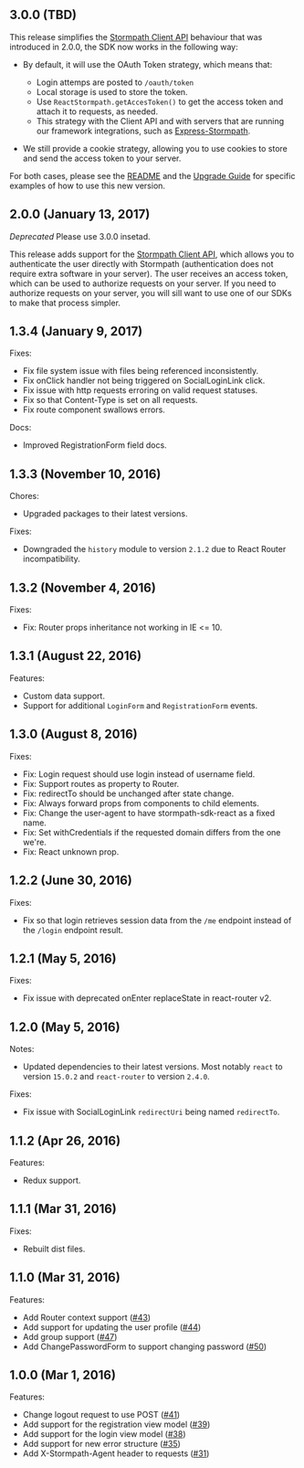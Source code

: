 ## 3.0.0 (TBD)

This release simplifies the [Stormpath Client API][] behaviour that was introduced in 2.0.0, the SDK now works in the following way:

- By default, it will use the OAuth Token strategy, which means that:
  - Login attemps are posted to `/oauth/token`
  - Local storage is used to store the token. 
  - Use `ReactStormpath.getAccesToken()` to get the access token and attach it to requests, as needed.
  - This strategy with the Client API and with servers that are running our framework integrations, such as [Express-Stormpath][].

- We still provide a cookie strategy, allowing you to use cookies to store and send the access token to your server. 

For both cases, please see the [README][] and the [Upgrade Guide][] for specific examples of how to use this new version.


## 2.0.0 (January 13, 2017)

*Deprecated* Please use 3.0.0 insetad.

This release adds support for the [Stormpath Client API][], which allows you to authenticate the user directly with Stormpath (authentication does not require extra software in your server).  The user receives an access token, which can be used to authorize requests on your server.  If you need to authorize requests on your server, you will sill want to use one of our SDKs to make that process simpler.

## 1.3.4 (January 9, 2017)

Fixes:

  - Fix file system issue with files being referenced inconsistently.
  - Fix onClick handler not being triggered on SocialLoginLink click.
  - Fix issue with http requests erroring on valid request statuses.
  - Fix so that Content-Type is set on all requests.
  - Fix route component swallows errors.

Docs:

  - Improved RegistrationForm field docs.

## 1.3.3 (November 10, 2016)

Chores:

  - Upgraded packages to their latest versions.

Fixes:

  - Downgraded the `history` module to version `2.1.2` due to React Router incompatibility.

## 1.3.2 (November 4, 2016)

Fixes:

  - Fix: Router props inheritance not working in IE <= 10.

## 1.3.1 (August 22, 2016)

Features:

  - Custom data support.
  - Support for additional `LoginForm` and `RegistrationForm` events.

## 1.3.0 (August 8, 2016)

Fixes:

  - Fix: Login request should use login instead of username field.
  - Fix: Support routes as property to Router.
  - Fix: redirectTo should be unchanged after state change.
  - Fix: Always forward props from components to child elements.
  - Fix: Change the user-agent to have stormpath-sdk-react as a fixed name.
  - Fix: Set withCredentials if the requested domain differs from the one we're.
  - Fix: React unknown prop.

## 1.2.2 (June 30, 2016)

Fixes:

  - Fix so that login retrieves session data from the `/me` endpoint instead of the `/login` endpoint result.

## 1.2.1 (May 5, 2016)

Fixes:

  - Fix issue with deprecated onEnter replaceState in react-router v2.

## 1.2.0 (May 5, 2016)

Notes:

  - Updated dependencies to their latest versions. Most notably `react` to
  version `15.0.2` and `react-router` to version `2.4.0`.

Fixes:

  - Fix issue with SocialLoginLink `redirectUri` being named `redirectTo`.

## 1.1.2 (Apr 26, 2016)

Features:

  - Redux support.

## 1.1.1 (Mar 31, 2016)

Fixes:

  - Rebuilt dist files.

## 1.1.0 (Mar 31, 2016)

Features:

  - Add Router context support ([#43](https://github.com/stormpath/stormpath-sdk-react/pull/43))
  - Add support for updating the user profile ([#44](https://github.com/stormpath/stormpath-sdk-react/pull/44))
  - Add group support ([#47](https://github.com/stormpath/stormpath-sdk-react/pull/47))
  - Add ChangePasswordForm to support changing password ([#50](https://github.com/stormpath/stormpath-sdk-react/pull/50))

## 1.0.0 (Mar 1, 2016)

Features:

  - Change logout request to use POST ([#41](https://github.com/stormpath/stormpath-sdk-react/pull/41))
  - Add support for the registration view model ([#39](https://github.com/stormpath/stormpath-sdk-react/pull/39))
  - Add support for the login view model ([#38](https://github.com/stormpath/stormpath-sdk-react/pull/38))
  - Add support for new error structure ([#35](https://github.com/stormpath/stormpath-sdk-react/pull/35))
  - Add X-Stormpath-Agent header to requests ([#31](https://github.com/stormpath/stormpath-sdk-react/pull/31))

[Express-Stormpath]: https://github.com/stormpath/express-stormpath
[README]: https://github.com/stormpath/stormpath-sdk-react#stormpath-react-sdk
[Stormpath Client API]: https://docs.stormpath.com/client-api/product-guide/latest/index.html
[Upgrade Guide]: https://github.com/stormpath/stormpath-sdk-react/blob/master/UPGRADE.md
